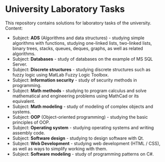 # University Laboratory Tasks

This repository contains solutions for laboratory tasks of the university. Content:

- Subject: **ADS** (Algorithms and data structures) - studying simple algorithms with functions, studying one-linked lists, two-linked lists, binary trees, stacks, queues, deques, graphs, as well as related algorithms.
- Subject: **Databases** - study of databases on the example of MS SQL Server.
- Subject: **Discrete structures** - studying discrete structures such as fuzzy logic using MatLab Fuzzy Logic Toolbox.
- Subject: **Information security** - study of security methods in programming.
- Subject: **Math methods** - studying to program calculus and solve mathematical and engineering problems using MathCad or its equivalent.
- Subject: **Math modeling** - study of modeling of complex objects and systems.
- Subject: **OOP** (Object-oriented programming) - studying the basic principles of OOP.
- Subject: **Operating system** - studying operating systems and writing assembly code.
- Subject: **Software design** - studying to design software with Qt.
- Subject: **Web Development** - studying web development (HTML / CSS), as well as ways to simplify working with them.
- Subject: **Software modeling** - study of programming patterns on C#.
